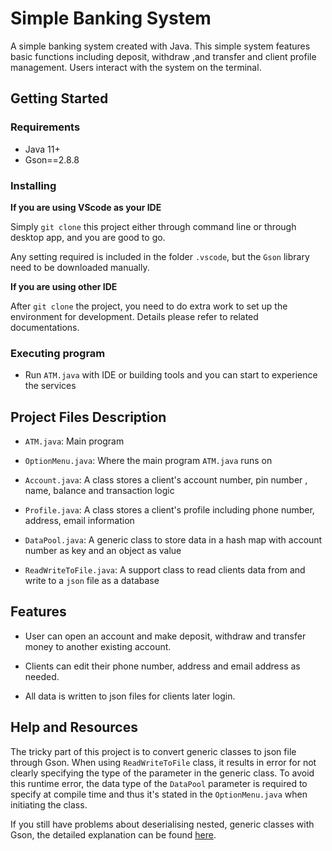 # Simple Banking System

A simple banking system created with Java. This simple system features basic functions including deposit, withdraw ,and transfer and client profile management. Users interact with the system on the terminal.

## Getting Started

### Requirements

- Java 11+
- Gson==2.8.8

### Installing

**If you are using VScode as your IDE**

Simply `git clone` this project either through command line or through desktop app, and you are good to go.

Any setting required is included in the folder `.vscode`, but the `Gson` library need to be downloaded manually.

**If you are using other IDE**

After `git clone` the project, you need to do extra work to set up the environment for development. Details please refer to related documentations.

### Executing program

* Run `ATM.java` with IDE or building tools and you can start to experience the services

## Project Files Description

* `ATM.java`: Main program

* `OptionMenu.java`: Where the main program `ATM.java` runs on

* `Account.java`: A class stores a client's account number, pin number , name, balance and transaction logic

* `Profile.java`: A class stores a client's profile including phone number, address, email information

* `DataPool.java`: A generic class to store data in a hash map with account number as key and an object as value

* `ReadWriteToFile.java`: A support class to read clients data from and write to a `json` file as a database

## Features

* User can open an account and make deposit, withdraw and transfer money to another existing account.

* Clients can edit their phone number, address and email address as needed.

* All data is written to json files for clients later login.

## Help and Resources

The tricky part of this project is to convert generic classes to json file through Gson. When using `ReadWriteToFile` class, it results in error for not clearly specifying the type of the parameter in the generic class. To avoid this runtime error, the data type of the `DataPool` parameter is required to specify at compile time and thus it's stated in the `OptionMenu.java` when initiating the class.

If you still have problems about deserialising nested, generic classes with Gson, the detailed explanation can be found [here](https://stackoverflow.com/questions/14503881/strange-behavior-when-deserializing-nested-generic-classes-with-gson).

